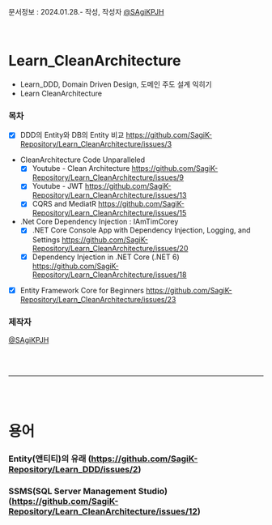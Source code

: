 문서정보 : 2024.01.28.- 작성, 작성자 [@SAgiKPJH](https://github.com/SAgiKPJH)

<br>

# Learn_CleanArchitecture
- Learn_DDD, Domain Driven Design, 도메인 주도 설계 익히기
- Learn CleanArchitecture

### 목차
- [x] DDD의 Entity와 DB의 Entity 비교 https://github.com/SagiK-Repository/Learn_CleanArchitecture/issues/3
- CleanArchitecture Code Unparalleled
  - [x] Youtube - Clean Architecture https://github.com/SagiK-Repository/Learn_CleanArchitecture/issues/9
  - [x] Youtube - JWT https://github.com/SagiK-Repository/Learn_CleanArchitecture/issues/13
  - [x] CQRS and MediatR https://github.com/SagiK-Repository/Learn_CleanArchitecture/issues/15
- .Net Core Dependency Injection : IAmTimCorey
  - [x] .NET Core Console App with Dependency Injection, Logging, and Settings https://github.com/SagiK-Repository/Learn_CleanArchitecture/issues/20
  - [x] Dependency Injection in .NET Core (.NET 6) https://github.com/SagiK-Repository/Learn_CleanArchitecture/issues/18
- [x] Entity Framework Core for Beginners https://github.com/SagiK-Repository/Learn_CleanArchitecture/issues/23


### 제작자
[@SAgiKPJH](https://github.com/SAgiKPJH)

<br><br>

---

<br><br>

# 용어
### Entity(앤티티)의 유래 (https://github.com/SagiK-Repository/Learn_DDD/issues/2)
### SSMS(SQL Server Management Studio) (https://github.com/SagiK-Repository/Learn_CleanArchitecture/issues/12)

